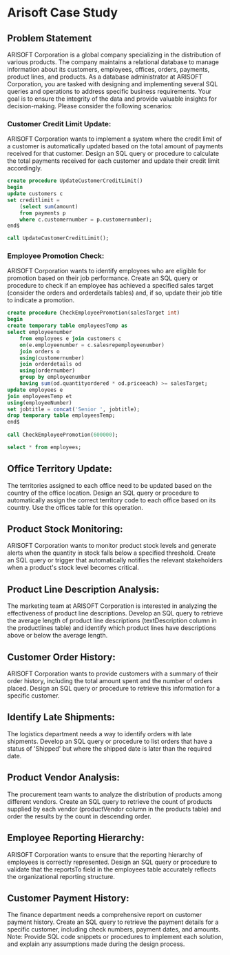 # Arisoft Case Study 
## Problem Statement
ARISOFT Corporation is a global company specializing in the distribution of various products. The company maintains a relational database to manage information about its customers, employees, offices, orders, payments, product lines, and products. As a database administrator at ARISOFT Corporation, you are tasked with designing and implementing several SQL queries and operations to address specific business requirements. Your goal is to ensure the integrity of the data and provide valuable insights for decision-making. Please consider the following scenarios:

### Customer Credit Limit Update:
ARISOFT Corporation wants to implement a system where the credit limit of a customer is automatically updated based on the total amount of payments received for that customer. Design an SQL query or procedure to calculate the total payments received for each customer and update their credit limit accordingly.

```sql delimiter $
create procedure UpdateCustomerCreditLimit()
begin
update customers c
set creditlimit = 
	(select sum(amount)
    from payments p
    where c.customernumber = p.customernumber);
end$

call UpdateCustomerCreditLimit();
```

### Employee Promotion Check:
ARISOFT Corporation wants to identify employees who are eligible for promotion based on their job performance. Create an SQL query or procedure to check if an employee has achieved a specified sales target (consider the orders and orderdetails tables) and, if so, update their job title to indicate a promotion.

```SQL delimiter $
create procedure CheckEmployeePromotion(salesTarget int)
begin
create temporary table employeesTemp as
select employeenumber
	from employees e join customers c
	on(e.employeenumber = c.salesrepemployeenumber)
	join orders o
	using(customernumber)
	join orderdetails od
	using(ordernumber)
	group by employeenumber
	having sum(od.quantityordered * od.priceeach) >= salesTarget;
update employees e 
join employeesTemp et
using(employeeNumber)
set jobtitle = concat('Senior ', jobtitle);	    
drop temporary table employeesTemp;
end$
    
call CheckEmployeePromotion(600000);

select * from employees;
```

## Office Territory Update:
The territories assigned to each office need to be updated based on the country of the office location. Design an SQL query or procedure to automatically assign the correct territory code to each office based on its country. Use the offices table for this operation.

## Product Stock Monitoring:
ARISOFT Corporation wants to monitor product stock levels and generate alerts when the quantity in stock falls below a specified threshold. Create an SQL query or trigger that automatically notifies the relevant stakeholders when a product's stock level becomes critical.

## Product Line Description Analysis:
The marketing team at ARISOFT Corporation is interested in analyzing the effectiveness of product line descriptions. Develop an SQL query to retrieve the average length of product line descriptions (textDescription column in the productlines table) and identify which product lines have descriptions above or below the average length.

## Customer Order History:
ARISOFT Corporation wants to provide customers with a summary of their order history, including the total amount spent and the number of orders placed. Design an SQL query or procedure to retrieve this information for a specific customer.

## Identify Late Shipments:
The logistics department needs a way to identify orders with late shipments. Develop an SQL query or procedure to list orders that have a status of 'Shipped' but where the shipped date is later than the required date.

## Product Vendor Analysis:
The procurement team wants to analyze the distribution of products among different vendors. Create an SQL query to retrieve the count of products supplied by each vendor (productVendor column in the products table) and order the results by the count in descending order.

## Employee Reporting Hierarchy:
ARISOFT Corporation wants to ensure that the reporting hierarchy of employees is correctly represented. Design an SQL query or procedure to validate that the reportsTo field in the employees table accurately reflects the organizational reporting structure.

## Customer Payment History:
The finance department needs a comprehensive report on customer payment history. Create an SQL query to retrieve the payment details for a specific customer, including check numbers, payment dates, and amounts.
Note: Provide SQL code snippets or procedures to implement each solution, and explain any assumptions made during the design process.
